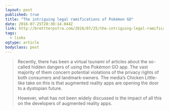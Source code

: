 ```yaml
---
layout: post 
published: true 
title: "The intriguing legal ramifications of Pokémon GO" 
date: 2016-07-25T20:30:14.044Z 
link: http://brettterpstra.com/2016/07/25/the-intriguing-legal-ramifications-of-pokemon-go/ 
tags:
  - links
ogtype: article 
bodyclass: post 
---
```


> Recently, there has been a virtual tsunami of articles about the so-called hidden dangers of using the Pokémon GO app. The vast majority of them concern potential violations of the privacy rights of both consumers and landmark-owners. The media’s Chicken Little-like take on this is that augmented reality apps are opening the door to a dystopian future.
> 
> However, what has not been widely discussed is the impact of all this on the developers of augmented reality apps.
